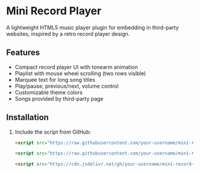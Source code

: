 # Mini Record Player

A lightweight HTML5 music player plugin for embedding in third-party websites, inspired by a retro record player design.

## Features
- Compact record player UI with tonearm animation
- Playlist with mouse wheel scrolling (two rows visible)
- Marquee text for long song titles
- Play/pause, previous/next, volume control
- Customizable theme colors
- Songs provided by third-party page

## Installation

1. Include the script from GitHub:
   ```html
   <script src="https://raw.githubusercontent.com/your-username/mini-record-player/main/dist/mini-record-player.js"></script>

   <script src="https://raw.githubusercontent.com/your-username/mini-record-player/main/dist/mini-record-player.min.js"></script>

   <script src="https://cdn.jsdelivr.net/gh/your-username/mini-record-player@1.0.0/dist/mini-record-player.min.js"></script>